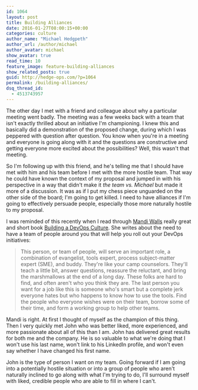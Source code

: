 ```yaml
---
id: 1064
layout: post
title: Building Alliances
date: 2016-01-27T08:00:15+00:00
categories: culture
author_name: "Michael Hedgpeth"
author_url: /author/michael
author_avatar: michael
show_avatar: true
read_time: 10
feature_image: feature-building-alliances 
show_related_posts: true 
guid: http://hedge-ops.com/?p=1064
permalink: /building-alliances/
dsq_thread_id:
  - 4513743957
---
```

The other day I met with a friend and colleague about why a particular meeting went badly. The meeting was a few weeks back with a team that isn't exactly thrilled about an initiative I'm championing. I knew this and basically did a demonstration of the proposed change, during which I was peppered with question after question. You know when you're in a meeting and everyone is going along with it and the questions are constructive and getting everyone more excited about the possibilities? Well, this wasn't that meeting.

So I'm following up with this friend, and he's telling me that I should have met with him and his team before I met with the more hostile team. That way he could have known the context of my proposal and jumped in with his perspective in a way that didn't make it _the team vs. Michael_ but made it more of a discussion. It was as if I put my chess piece unguarded on the other side of the board; I'm going to get killed. I need to have alliances if I'm going to effectively persuade people, especially those more naturally hostile to my proposal.<!--more-->

I was reminded of this recently when I read through [Mandi Walls](https://twitter.com/lnxchk) really great and short book [Building a DevOps Culture](http://www.amazon.com/Building-DevOps-Culture-Mandi-Walls-ebook/dp/B00CBM1WFC/ref=sr_1_1?s=books&ie=UTF8&qid=1452606188&sr=1-1&keywords=building+a+devops+culture). She writes about the need to have a team of people around you that will help you roll out your DevOps initiatives:

> This person, or team of people, will serve an important role, a combination of evangelist, tools expert, process subject-matter expert (SME), and buddy. They're like your camp counselors. They'll teach a little bit, answer questions, reassure the reluctant, and bring the marshmallows at the end of a long day. These folks are hard to find, and often aren't who you think they are. The last person you want for a job like this is someone who's smart but a complete jerk everyone hates but who happens to know how to use the tools. Find the people who everyone wishes were on their team, borrow some of their time, and form a working group to help other teams.

Mandi is right. At first I thought of myself as the champion of this thing. Then I very quickly met John who was better liked, more experienced, and more passionate about all of this than I am. John has delivered great results for both me and the company. He is so valuable to what we're doing that I won't use his last name, won't link to his LinkedIn profile, and won't even say whether I have changed his first name.

John is the type of person I want on my team. Going forward if I am going into a potentially hostile situation or into a group of people who aren't naturally inclined to go along with what I'm trying to do, I'll surround myself with liked, credible people who are able to fill in where I can't.
